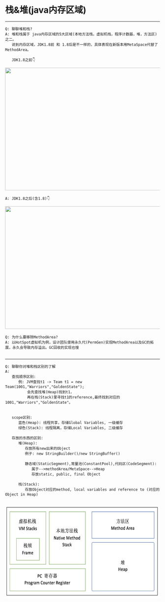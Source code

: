 # 栈&堆(java内存区域)
---

```
Q: 聊聊堆和栈?
A: 堆和栈属于 java内存区域的5大区域(本地方法栈，虚拟机栈，程序计数器，堆，方法区)之二。
   说到内存区域，JDK1.8前 和 1.8后是不一样的，具体表现在新版本用MetaSpace代替了MethodArea。

   JDK1.8之前👇
```
<p align="center">
  <img src="https://image-static.segmentfault.com/149/412/1494128630-d676bb0118026f8c_fix732" width="700" height="400">
</p>

```
A: JDK1.8之后(含1.8)👇
```

<p align="center">
  <img src="https://image-static.segmentfault.com/204/639/2046396098-6f30a13744cb5bf7_fix732" width="700" height="400">
</p>

```
Q: 为什么要移除MethodArea?
A: 以HotSpot虚拟机为例，设计团队使用永久代(PermGen)实现MethodArea以及GC的拓展，永久会导致内存溢出。GC回收的实现也慢
   
```
---

```
Q: 聊聊你对堆和栈区别的了解
A:
   查找顺序区别:
      例: JVM查找t1 -> Team t1 = new Team(1001,"Warriors","GoldenState");
          会先查找堆(Heap)找到t1，
          再在栈(Stack)里寻找t1的reference,最终找到对应的1001,"Warriors","GoldenState"。
          
   
   scope区别:
      蓝色(Heap): 线程共享，存储Global Variables, 一级缓存
      绿色(Stack): 线程隔离，存储Local Variables, 二级缓存
         
   存放的东西的区别:
      堆(Heap):
         存放所有new出来的Object
         例子: new StringBuilder()/new StringBuffer()
         
         静态域(StaticSegment),常量池(ConstantPool),代码区(CodeSegment):
            属于-->methodArea/MetaSpace-->Heap
            存放static, public, final Object
         
      栈(Stack):
         存放Object对应的method, local variables and reference to (对应的Object in Heap)
   
```

<p align="center">
  <img src="https://raw.githubusercontent.com/IDGAQ/Super_Cool_Notes/main/Stack%26Heap1.png" width="640" height="300">
</p>


